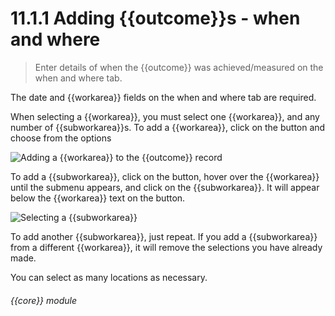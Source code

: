 # 11.1.1    Adding {{outcome}}s - when and where

> Enter details of when the {{outcome}} was achieved/measured on the when and where tab. 

The date and {{workarea}} fields on the when and where tab are required.

When selecting a {{workarea}}, you must select one {{workarea}}, and any number of {{subworkarea}}s. To add a {{workarea}}, click on the button and choose from the options

![Adding a {{workarea}} to the {{outcome}} record]({{imgpath}}75a.png)

To add a {{subworkarea}}, click on the button, hover over the {{workarea}} until the submenu appears, and click on the {{subworkarea}}. It will appear below the {{workarea}} text on the button.

![Selecting a {{subworkarea}}]({{imgpath}}75b.png)

To add another {{subworkarea}}, just repeat. If you add a {{subworkarea}} from a different {{workarea}}, it will remove the selections you have already made.

You can select as many locations as necessary. 

###### {{core}} module

